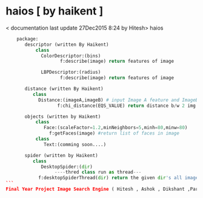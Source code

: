 # haios [ by haikent ]
< documentation last update 27Dec2015 8:24 by Hitesh>
haios

````python
    package:
       descriptor (written By Haikent)
           class
             ColorDescriptor:(bins)
                    f:describe(image) return features of image

             LBPDescriptor:(radius)
                    f:describe(image) return features of image

       distance (written By Haikent)
          class
            Distance:(imageA,imageB) # input Image A feature and ImageB feature
                   f:chi_distance(EQS_VALUE) return distance b/w 2 img feature

       objects (written by Haikent)
           class
              Face:(scaleFactor=1.2,minNeighbors=5,minh=80,minw=80)
                f:getFaces(image) #return list of faces in image
           class
              Text:(comming soon....)

       spider (written by Haikent)
          class
             DesktopSpider:(dir)
                  ----thred class run as thread---
            f:desktopSpiderThread(dir) return the given dir's all images path list       
```
Final Year Project Image Search Engine ( Hitesh , Ashok , Dikshant ,Paras)
